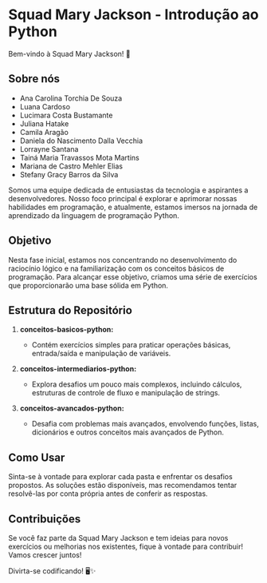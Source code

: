 # Squad Mary Jackson - Introdução ao Python

Bem-vindo à Squad Mary Jackson! 🚀

## Sobre nós

* Ana Carolina Torchia De Souza
* Luana Cardoso
* Lucimara Costa Bustamante
* Juliana Hatake
* Camila Aragão
* Daniela do Nascimento Dalla Vecchia
* Lorrayne Santana
* Tainá Maria Travassos Mota Martins
* Mariana de Castro Mehler Elias
* Stefany Gracy Barros da Silva

Somos uma equipe dedicada de entusiastas da tecnologia e aspirantes a desenvolvedores. Nosso foco principal é explorar e aprimorar nossas habilidades em programação, e atualmente, estamos imersos na jornada de aprendizado da linguagem de programação Python.

## Objetivo

Nesta fase inicial, estamos nos concentrando no desenvolvimento do raciocínio lógico e na familiarização com os conceitos básicos de programação. Para alcançar esse objetivo, criamos uma série de exercícios que proporcionarão uma base sólida em Python.

## Estrutura do Repositório

1. **conceitos-basicos-python:**
   - Contém exercícios simples para praticar operações básicas, entrada/saída e manipulação de variáveis.

2. **conceitos-intermediarios-python:**
   - Explora desafios um pouco mais complexos, incluindo cálculos, estruturas de controle de fluxo e manipulação de strings.

3. **conceitos-avancados-python:**
   - Desafia com problemas mais avançados, envolvendo funções, listas, dicionários e outros conceitos mais avançados de Python.

## Como Usar

Sinta-se à vontade para explorar cada pasta e enfrentar os desafios propostos. As soluções estão disponíveis, mas recomendamos tentar resolvê-las por conta própria antes de conferir as respostas.

## Contribuições

Se você faz parte da Squad Mary Jackson e tem ideias para novos exercícios ou melhorias nos existentes, fique à vontade para contribuir! Vamos crescer juntos!

Divirta-se codificando! 🖥️✨